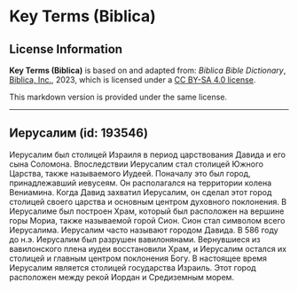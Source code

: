 # Key Terms (Biblica)

## License Information

**Key Terms (Biblica)** is based on and adapted from: _Biblica Bible Dictionary_, [Biblica, Inc.](https://www.biblica.com/), 2023, which is licensed under a [CC BY-SA 4.0 license](https://creativecommons.org/licenses/by-sa/4.0/legalcode.en).

This markdown version is provided under the same license.



--------------------------------

## Иерусалим (id: 193546)

Иерусалим был столицей Израиля в период царствования Давида и его сына Соломона. Впоследствии Иерусалим стал столицей Южного Царства, также называемого Иудеей. Поначалу это был город, принадлежавший иевусеям. Он располагался на территории колена Вениамина. Когда Давид захватил Иерусалим, он сделал этот город столицей своего царства и основным центром духовного поклонения. В Иерусалиме был построен Храм, который был расположен на вершине горы Мориа, также называемой горой Сион. Сион стал символом всего Иерусалима. Иерусалим часто называют городом Давида. В 586 году до н.э. Иерусалим был разрушен вавилонянами. Вернувшиеся из вавилонского плена иудеи восстановили Храм, и Иерусалим остался их столицей и главным центром поклонения Богу. В настоящее время Иерусалим является столицей государства Израиль. Этот город расположен между рекой Иордан и Средиземным морем.


